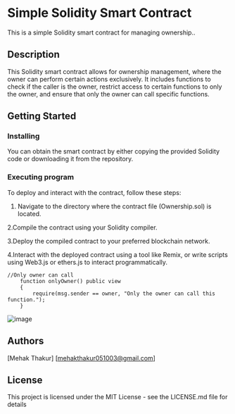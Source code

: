 # Simple Solidity Smart Contract

This is a simple Solidity smart contract for managing ownership..

## Description

This Solidity smart contract allows for ownership management, where the owner can perform certain actions exclusively. It includes functions to check if the caller is the owner, restrict access to certain functions to only the owner, and ensure that only the owner can call specific functions.
## Getting Started

### Installing

You can obtain the smart contract by either copying the provided Solidity code or downloading it from the repository.

### Executing program

To deploy and interact with the contract, follow these steps:

1. Navigate to the directory where the contract file (Ownership.sol) is located.

2.Compile the contract using your Solidity compiler.

3.Deploy the compiled contract to your preferred blockchain network.

4.Interact with the deployed contract using a tool like Remix, or write scripts using Web3.js or ethers.js to interact programmatically.
```
//Only owner can call
    function onlyOwner() public view 
    {
        require(msg.sender == owner, "Only the owner can call this function.");
    }
```

![image](https://github.com/Mehak-metacrafter/ETH-AVAX-PROOF-Assesment1/assets/155759527/19ec84ad-ad86-4882-ae14-da1d19cf8ce9)


## Authors

[Mehak Thakur] [mehakthakur051003@gmail.com]




## License

This project is licensed under the MIT License - see the LICENSE.md file for details
